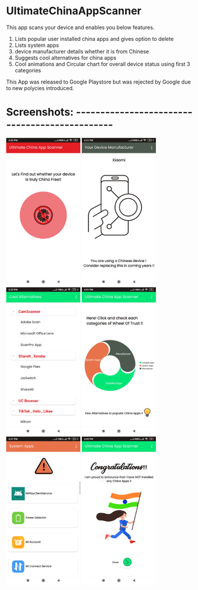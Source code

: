 # UltimateChinaAppScanner

This app scans your device and enables you below features.

1. Lists popular user installed china apps and gives option to delete
2. Lists system apps
3. device manufacturer details whether it is from Chinese
4. Suggests cool alternatives for china apps
5. Cool animations and Circular chart for overall device status using first 3 categories

This App was released to Google Playstore but was rejected by Google due to new polycies introduced.

# Screenshots: ----------------------------------------------

<img width="200" alt="portfolio_view" src="app/Images/HomeScreen.jpg">
<img width="200" alt="portfolio_view"src="app/Images/DeviceInfo.jpg">
<img width="200" alt="portfolio_view"src="app/Images/Alternatives.jpg">
<img width="200" alt="portfolio_view"src="app/Images/ScanResult.jpg">
<img width="200" alt="portfolio_view"src="app/Images/SystemApps.jpg">
<img width="200" alt="portfolio_view"src="app/Images/NoChinaApps.jpg">
